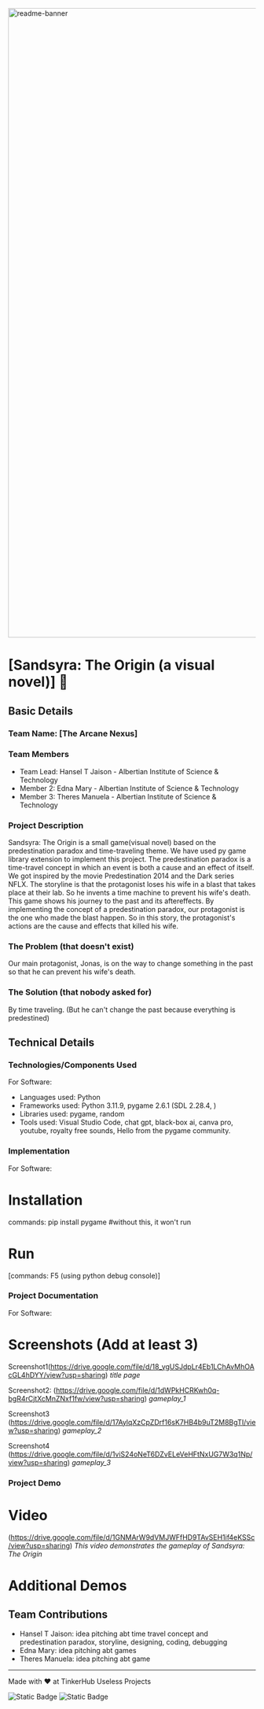 <img width="1280" alt="readme-banner" src="https://github.com/user-attachments/assets/35332e92-44cb-425b-9dff-27bcf1023c6c">

# [Sandsyra: The Origin (a visual novel)] 🎯


## Basic Details
### Team Name: [The Arcane Nexus]


### Team Members
- Team Lead: Hansel T Jaison - Albertian Institute of Science & Technology
- Member 2: Edna Mary - Albertian Institute of Science & Technology
- Member 3: Theres Manuela - Albertian Institute of Science & Technology

### Project Description
Sandsyra: The Origin is a small game(visual novel) based on the predestination paradox and time-traveling theme.
We have used py game library extension to implement this project.
The predestination paradox is a time-travel concept in which an event is both a cause and an effect of itself. We got inspired by the movie Predestination  2014 and the Dark series NFLX.
The storyline is that the protagonist loses his wife in a blast that takes place at their lab. So he invents a time machine to prevent his wife's death. This game shows his journey to the past and its aftereffects. By implementing the concept of a predestination paradox, our protagonist is the one who made the blast happen. So in this story, the protagonist's actions are the cause and effects that killed his wife. 


### The Problem (that doesn't exist)
Our main protagonist, Jonas, is on the way to change something in the past so that he can prevent his wife's death. 

### The Solution (that nobody asked for)
By time traveling. (But he can't change the past because everything is predestined)

## Technical Details
### Technologies/Components Used
For Software:
- Languages used: Python
- Frameworks used: Python 3.11.9, pygame 2.6.1 (SDL 2.28.4, )
- Libraries used: pygame, random
- Tools used: Visual Studio Code, chat gpt, black-box ai, canva pro, youtube, royalty free sounds, Hello from the pygame community.


### Implementation
For Software:
# Installation
commands: pip install pygame              #without this, it won't run

# Run
[commands: F5 (using python debug console)]

### Project Documentation
For Software:

# Screenshots (Add at least 3)
Screenshot1(https://drive.google.com/file/d/18_ygUSJdpLr4Eb1LChAvMhOAcGL4hDYY/view?usp=sharing)
*title page*

Screenshot2: (https://drive.google.com/file/d/1dWPkHCRKwh0q-bgR4rCjtXcMnZNxf1fw/view?usp=sharing)
*gameplay_1*

Screenshot3 (https://drive.google.com/file/d/17AylqXzCpZDrf16sK7HB4b9uT2M8BgTI/view?usp=sharing)
*gameplay_2*

Screenshot4 (https://drive.google.com/file/d/1viS24oNeT6DZvELeVeHFtNxUG7W3q1Np/view?usp=sharing)
*gameplay_3*



### Project Demo
# Video
(https://drive.google.com/file/d/1GNMArW9dVMJWFfHD9TAvSEH1if4eKSSc/view?usp=sharing)
*This video demonstrates the gameplay of Sandsyra: The Origin*

# Additional Demos

## Team Contributions
- Hansel T Jaison: idea pitching abt time travel concept and predestination paradox, storyline, designing, coding, debugging
- Edna Mary: idea pitching abt games
- Theres Manuela: idea pitching abt game

---
Made with ❤️ at TinkerHub Useless Projects 

![Static Badge](https://img.shields.io/badge/TinkerHub-24?color=%23000000&link=https%3A%2F%2Fwww.tinkerhub.org%2F)
![Static Badge](https://img.shields.io/badge/UselessProject--24-24?link=https%3A%2F%2Fwww.tinkerhub.org%2Fevents%2FQ2Q1TQKX6Q%2FUseless%2520Projects)

